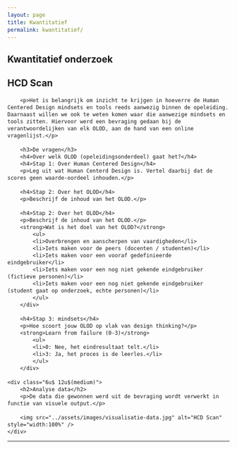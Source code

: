 ```yaml
---
layout: page
title: Kwantitatief
permalink: kwantitatief/
---
```

## Kwantitatief onderzoek
<div class="row 200%">
    <div class="6u 12u$(medium)">
        <h2>HCD Scan</h2>
        
        <p>Het is belangrijk om inzicht te krijgen in hoeverre de Human Centered Design mindsets en tools reeds aanwezig binnen de opeleiding. Daarnaast willen we ook te weten komen waar die aanwezige mindsets en tools zitten. Hiervoor werd een bevraging gedaan bij de verantwoordelijken van elk OLOD, aan de hand van een online vragenlijst.</p>

        <h3>De vragen</h3> 
        <h4>Over welk OLOD (opeleidingsonderdeel) gaat het?</h4>
        <h4>Stap 1: Over Human Centered Design</h4>
        <p>Leg uit wat Human Centerd Design is. Vertel daarbij dat de scores geen waarde-oordeel inhouden.</p>

        <h4>Stap 2: Over het OLOD</h4>
        <p>Beschrijf de inhoud van het OLOD.</p>

        <h4>Stap 2: Over het OLOD</h4>
        <p>Beschrijf de inhoud van het OLOD.</p>
        <strong>Wat is het doel van het OLOD?</strong>
            <ul>
            <li>Overbrengen en aanscherpen van vaardigheden</li>
            <li>Iets maken voor de peers (docenten / studenten)</li>
            <li>Iets maken voor een vooraf gedefinieerde eindgebruiker</li>
            <li>Iets maken voor een nog niet gekende eindgebruiker (fictieve personen)</li>
            <li>Iets maken voor een nog niet gekende eindgebruiker (student gaat op onderzoek, echte personen)</li>
            </ul>
        </div>

        <h4>Stap 3: mindsets</h4>
        <p>Hoe scoort jouw OLOD op vlak van design thinking?</p>
        <strong>Learn from failure (0-3)</strong>
            <ul>
            <li>0: Nee, het eindresultaat telt.</li>
            <li>3: Ja, het proces is de leerles.</li>
            </ul>
        </div>
    
    <div class="6u$ 12u$(medium)">
        <h2>Analyse data</h2>
        <p>De data die gewonnen werd uit de bevraging wordt verwerkt in functie van visuele output.</p>

        <img src="../assets/images/visualisatie-data.jpg" alt="HCD Scan" style="width:100%" />
    </div>
</div>
<hr class="major" />
